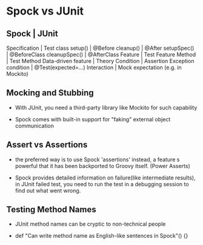 # Spock vs JUnit

Spock                        | JUnit
------------------------------------------
Specification                | Test class
setup()                      | @Before
cleanup()                    | @After
setupSpec()                  | @BeforeClass
cleanupSpec()                | @AfterClass
Feature                      | Test
Feature Method               | Test Method
Data-driven feature          | Theory
Condition                    | Assertion
Exception condition          | @Test(expected=...)
Interaction                  | Mock expectation (e.g. in Mockito)

## Mocking and Stubbing

- With JUnit, you need a third-party library like Mockito for such capability

- Spock comes with built-in support for "faking" external object communication

## Assert vs Assertions

- the preferred way is to use Spock 'assertions' instead, a feature s powerful
  that it has been backported to Groovy itself. (Power Asserts)

- Spock provides detailed information on failure(like intermediate results), in JUnit failed test, you need
  to run the test in a debugging session to find out what went wrong.

## Testing Method Names

- JUnit method names can be cryptic to non-technical people

- def "Can write method name as English-like sentences in Spock"() {}
